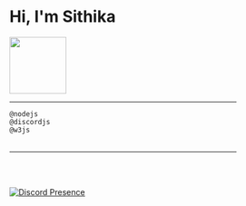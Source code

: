 <h1>Hi, I'm Sithika</h1>
<img src="https://cdn-icons-png.flaticon.com/512/3798/3798302.png" width=100>
<hr width=400>
<code>@nodejs</code><br>
<code>@discordjs</code><br>
<code>@w3js</code><br><br>
<hr width=400><br><br>



[![Discord Presence](https://lanyard.cnrad.dev/api/970376745054240768)](https://discord.com/users/970376745054240768)
